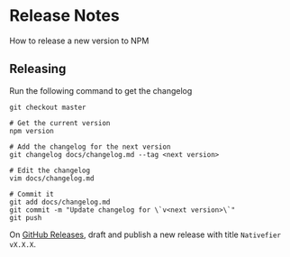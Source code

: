 # Release Notes

How to release a new version to NPM

## Releasing

Run the following command to get the changelog

```
git checkout master

# Get the current version
npm version

# Add the changelog for the next version
git changelog docs/changelog.md --tag <next version>

# Edit the changelog
vim docs/changelog.md

# Commit it
git add docs/changelog.md
git commit -m "Update changelog for \`v<next version>\`"
git push
```

On [GitHub Releases](https://github.com/jiahaog/nativefier/releases), draft and publish a new release with title `Nativefier vX.X.X`.

